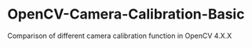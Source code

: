# OpenCV-Camera-Calibration-Basic
Comparison of different camera calibration function in OpenCV 4.X.X
